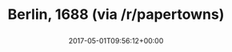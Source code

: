 ---
retweeted: false
source: <a href="http://mvilla.it/fenix" rel="nofollow">Fenix for Android</a>
entities:
  user_mentions: []
  urls: []
  symbols: []
  media:
  - expanded_url: https://twitter.com/bascht/status/858983383854178304/photo/1
    indices:
    - '33'
    - '56'
    url: https://t.co/83bG76Fjad
    media_url: http://pbs.twimg.com/media/C-u41S8XoAIyJ2s.jpg
    id_str: '858983379701833730'
    id: '858983379701833730'
    media_url_https: https://pbs.twimg.com/media/C-u41S8XoAIyJ2s.jpg
    sizes:
      large:
        w: '1600'
        h: '1093'
        resize: fit
      thumb:
        w: '150'
        h: '150'
        resize: crop
      medium:
        w: '1200'
        h: '820'
        resize: fit
      small:
        w: '680'
        h: '465'
        resize: fit
    type: photo
    display_url: pic.twitter.com/83bG76Fjad
  hashtags: []
display_text_range:
- '0'
- '56'
favorite_count: '2'
id_str: '858983383854178304'
truncated: false
retweet_count: '0'
id: '858983383854178304'
possibly_sensitive: false
created_at: Mon May 01 09:56:12 +0000 2017
favorited: false
full_text: Berlin, 1688 (via /r/papertowns)
lang: nl
extended_entities:
  media:
  - expanded_url: https://twitter.com/bascht/status/858983383854178304/photo/1
    indices:
    - '33'
    - '56'
    url: https://t.co/83bG76Fjad
    media_url: http://pbs.twimg.com/media/C-u41S8XoAIyJ2s.jpg
    id_str: '858983379701833730'
    id: '858983379701833730'
    media_url_https: https://pbs.twimg.com/media/C-u41S8XoAIyJ2s.jpg
    sizes:
      large:
        w: '1600'
        h: '1093'
        resize: fit
      thumb:
        w: '150'
        h: '150'
        resize: crop
      medium:
        w: '1200'
        h: '820'
        resize: fit
      small:
        w: '680'
        h: '465'
        resize: fit
    type: photo
    display_url: pic.twitter.com/83bG76Fjad
tags:
- pesos/twitter
date: '2017-05-01T09:56:12+00:00'
src: https://twitter.com/bascht/status/858983383854178304
original_url: https://twitter.com/bascht/status/858983383854178304
type: twitter_tweet
media_url: https://img.bascht.com/twitter/pbs.twimg.com/media/C-u41S8XoAIyJ2s.jpg
text: Berlin, 1688 (via /r/papertowns)
title: 'Berlin, 1688 (via /r/papertowns)

  '

---